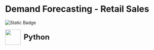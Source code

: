 # Demand Forecasting - Retail Sales
![Static Badge](https://img.shields.io/badge/Plotly_Dash_2.18.0-Python_3.13.3-blue)

<div style="display: flex; align-items: center;">
  <img src="https://upload.wikimedia.org/wikipedia/commons/c/c3/Python-logo-notext.svg" width="50">
  <strong style="font-size: 24px; margin-left: 10px;">Python</strong>
</div>




